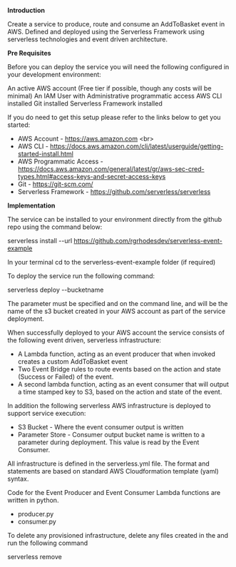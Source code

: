 **Introduction**

Create a service to produce, route and consume an AddToBasket event in AWS. Defined and deployed using the Serverless Framework using serverless technologies and event driven architecture.

**Pre Requisites**

Before you can deploy the service you will need the following configured in your development environment:

An active AWS account (Free tier if possible, though any costs will be minimal)
An IAM User with Administrative programmatic access
AWS CLI installed
Git installed
Serverless Framework installed

If you do need to get this setup please refer to the links below to get you started:

- AWS Account - https://aws.amazon.com <br\>
- AWS CLI - https://docs.aws.amazon.com/cli/latest/userguide/getting-started-install.html
- AWS Programmatic Access - https://docs.aws.amazon.com/general/latest/gr/aws-sec-cred-types.html#access-keys-and-secret-access-keys
- Git - https://git-scm.com/
- Serverless Framework - https://github.com/serverless/serverless

**Implementation**

The service can be installed to your environment directly from the github repo using the command below:

serverless install --url https://github.com/rgrhodesdev/serverless-event-example

In your terminal cd to the serverless-event-example folder (if required)

To deploy the service run the following command:

serverless deploy --bucketname <outputbucket>

The <outputbucket> parameter must be specified and on the command line, and will be the name of the s3 bucket created in your AWS account as part of the service deployment.

When successfully deployed to your AWS account the service consists of the following event driven, serverless infrastructure:

- A Lambda function, acting as an event producer that when invoked creates a custom AddToBasket event 
- Two Event Bridge rules to route events based on the action and state (Success or Failed) of the event.
- A second lambda function, acting as an event consumer that will output a time stamped key to S3, based on the action and state of the event.

In addition the following serverless AWS infrastructure is deployed to support service execution:

- S3 Bucket - Where the event consumer output is written
- Parameter Store - Consumer output bucket name is written to a parameter during deployment. This value is read by the Event Consumer.

All infrastructure is defined in the serverless.yml file. The format and statements are based on standard AWS Cloudformation template (yaml) syntax.

Code for the Event Producer and Event Consumer Lambda functions are written in python.

- producer.py
- consumer.py

To delete any provisioned infrastructure, delete any files created in the <outputbucket> and run the following command

serverless remove
